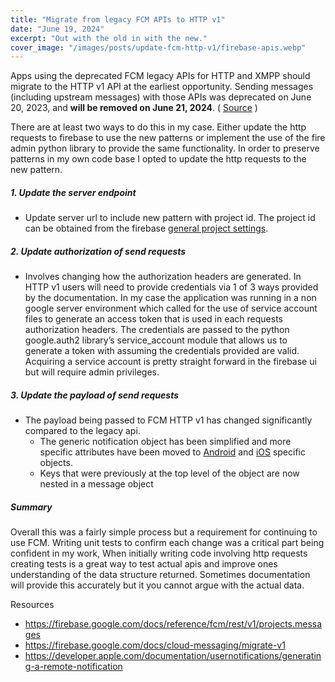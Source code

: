 ```yaml
---
title: "Migrate from legacy FCM APIs to HTTP v1"
date: "June 19, 2024"
excerpt: "Out with the old in with the new."
cover_image: "/images/posts/update-fcm-http-v1/firebase-apis.webp"
---
```


Apps using the deprecated FCM legacy APIs for HTTP and XMPP should migrate to the HTTP v1 API at the earliest opportunity. Sending messages (including upstream messages) with those APIs was deprecated on June 20, 2023, and **will be removed on June 21, 2024**. ( [Source](https://firebase.google.com/docs/cloud-messaging/migrate-v1) )

There are at least two ways to do this in my case. Either update the http requests to firebase to use the new patterns or implement the use of the fire admin python library to provide the same functionality. In order to preserve patterns in my own code base I opted to update the http requests to the new pattern.

##### 1. Update the server endpoint

- Update server url to include new pattern with project id. The project id can be obtained from the firebase [general project settings](https://console.cloud.google.com/project/_/settings/general/).

##### 2. Update authorization of send requests

- Involves changing how the authorization headers are generated. In HTTP v1 users will need to provide credentials via 1 of 3 ways provided by the documentation. In my case the application was running in a non google server environment which called for the use of service account files to generate an access token that is used in each requests authorization headers. The credentials are passed to the python google.auth2 library’s service_account module that allows us to generate a token with assuming the credentials provided are valid. Acquiring a service account is pretty straight forward in the firebase ui but will require admin privileges.

##### 3. Update the payload of send requests

- The payload being passed to FCM HTTP v1 has changed significantly compared to the legacy api.
  - The generic notification object has been simplified and more specific attributes have been moved to [Android](https://firebase.google.com/docs/reference/fcm/rest/v1/projects.messages#androidconfig) and [iOS](https://firebase.google.com/docs/reference/fcm/rest/v1/projects.messages#apnsconfig) specific objects.
  - Keys that were previously at the top level of the object are now nested in a message object

##### Summary

Overall this was a fairly simple process but a requirement for continuing to use FCM. Writing unit tests to confirm each change was a critical part being confident in my work, When initially writing code involving http requests creating tests is a great way to test actual apis and improve ones understanding of the data structure returned. Sometimes documentation will provide this accurately but it you cannot argue with the actual data.

Resources

- https://firebase.google.com/docs/reference/fcm/rest/v1/projects.messages
- https://firebase.google.com/docs/cloud-messaging/migrate-v1
- https://developer.apple.com/documentation/usernotifications/generating-a-remote-notification
